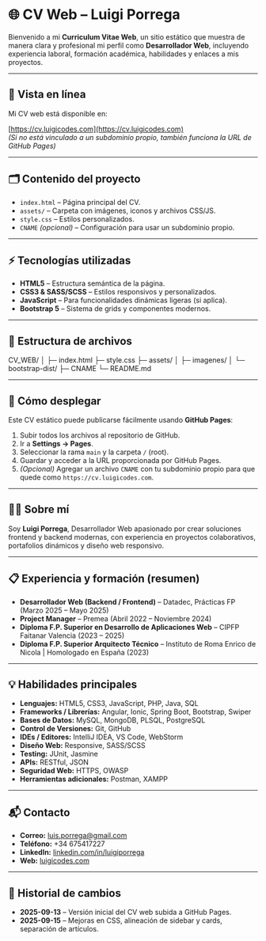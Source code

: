 # 🌐 CV Web – Luigi Porrega

Bienvenido a mi **Curriculum Vitae Web**, un sitio estático que muestra de manera clara y profesional mi perfil como **Desarrollador Web**, incluyendo experiencia laboral, formación académica, habilidades y enlaces a mis proyectos.

---

## 🔗 Vista en línea

Mi CV web está disponible en:

[https://cv.luigicodes.com](https://cv.luigicodes.com)  
*(Si no está vinculado a un subdominio propio, también funciona la URL de GitHub Pages)*

---

## 🗂 Contenido del proyecto

- `index.html` – Página principal del CV.  
- `assets/` – Carpeta con imágenes, iconos y archivos CSS/JS.  
- `style.css` – Estilos personalizados.  
- `CNAME` *(opcional)* – Configuración para usar un subdominio propio.  

---

## ⚡ Tecnologías utilizadas

- **HTML5** – Estructura semántica de la página.  
- **CSS3 & SASS/SCSS** – Estilos responsivos y personalizados.  
- **JavaScript** – Para funcionalidades dinámicas ligeras (si aplica).  
- **Bootstrap 5** – Sistema de grids y componentes modernos.  

---

## 📂 Estructura de archivos

CV_WEB/
│
├─ index.html
├─ style.css
├─ assets/
│ ├─ imagenes/
│ └─ bootstrap-dist/
├─ CNAME
└─ README.md


---

## 🚀 Cómo desplegar

Este CV estático puede publicarse fácilmente usando **GitHub Pages**:

1. Subir todos los archivos al repositorio de GitHub.  
2. Ir a **Settings → Pages**.  
3. Seleccionar la rama `main` y la carpeta `/` (root).  
4. Guardar y acceder a la URL proporcionada por GitHub Pages.  
5. *(Opcional)* Agregar un archivo `CNAME` con tu subdominio propio para que quede como `https://cv.luigicodes.com`.

---

## 👨‍💻 Sobre mí

Soy **Luigi Porrega**, Desarrollador Web apasionado por crear soluciones frontend y backend modernas, con experiencia en proyectos colaborativos, portafolios dinámicos y diseño web responsivo.

---

## 📋 Experiencia y formación (resumen)

- **Desarrollador Web (Backend / Frontend)** – Datadec, Prácticas FP (Marzo 2025 – Mayo 2025)  
- **Project Manager** – Premea (Abril 2022 – Noviembre 2024)  
- **Diploma F.P. Superior en Desarrollo de Aplicaciones Web** – CIPFP Faitanar Valencia (2023 – 2025)  
- **Diploma F.P. Superior Arquitecto Técnico** – Instituto de Roma Enrico de Nicola | Homologado en España (2023)

---

## 💡 Habilidades principales

- **Lenguajes:** HTML5, CSS3, JavaScript, PHP, Java, SQL  
- **Frameworks / Librerías:** Angular, Ionic, Spring Boot, Bootstrap, Swiper  
- **Bases de Datos:** MySQL, MongoDB, PLSQL, PostgreSQL  
- **Control de Versiones:** Git, GitHub  
- **IDEs / Editores:** IntelliJ IDEA, VS Code, WebStorm  
- **Diseño Web:** Responsive, SASS/SCSS  
- **Testing:** JUnit, Jasmine  
- **APIs:** RESTful, JSON  
- **Seguridad Web:** HTTPS, OWASP  
- **Herramientas adicionales:** Postman, XAMPP  

---

## 📬 Contacto

- **Correo:** [luis.porrega@gmail.com](mailto:luis.porrega@gmail.com)  
- **Teléfono:** +34 675417227  
- **LinkedIn:** [linkedin.com/in/luigiporrega](https://www.linkedin.com/in/luigiporrega)  
- **Web:** [luigicodes.com](https://www.luigicodes.com)

---

## 📅 Historial de cambios

- **2025-09-13** – Versión inicial del CV web subida a GitHub Pages.  
- **2025-09-15** – Mejoras en CSS, alineación de sidebar y cards, separación de artículos.  
